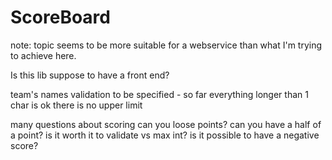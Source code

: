 # ScoreBoard

note: 
topic seems to be more suitable for a webservice than what I'm trying to achieve here.

Is this lib suppose to have a front end?

team's names validation to be specified - so far everything longer than 1 char is ok
	there is no upper limit

many questions about scoring
	can you loose points?
	can you have a half of a point?
	is it worth it to validate vs max int?
	is it possible to have a negative score?